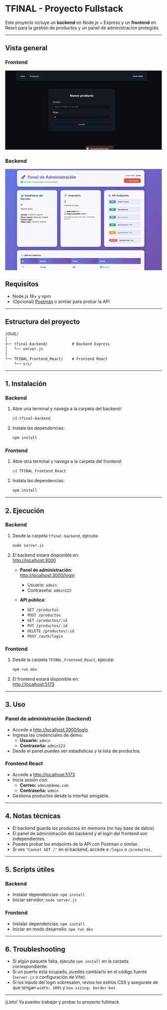 # TFINAL - Proyecto Fullstack

Este proyecto incluye un **backend** en Node.js + Express y un **frontend** en React para la gestión de productos y un panel de administración protegido.

---
## Vista general

### Frontend
![Frontend](./frontend.png)

### Backend
![Backend](./backend.png)


## Requisitos

- Node.js 18+ y npm
- (Opcional) [Postman](https://www.postman.com/) o similar para probar la API

---

## Estructura del proyecto

```
JOSUE/
│
├── tfinal-backend/           # Backend Express
│   └── server.js
│
└── TFINAL_Frontend_React/    # Frontend React
    └── src/
```

---

## 1. Instalación

### Backend

1. Abre una terminal y navega a la carpeta del backend:
    ```sh
    cd tfinal-backend
    ```
2. Instala las dependencias:
    ```sh
    npm install
    ```

### Frontend

1. Abre otra terminal y navega a la carpeta del frontend:
    ```sh
    cd TFINAL_Frontend_React
    ```
2. Instala las dependencias:
    ```sh
    npm install
    ```

---

## 2. Ejecución

### Backend

1. Desde la carpeta `tfinal-backend`, ejecuta:
    ```sh
    node server.js
    ```
2. El backend estará disponible en:  
   [http://localhost:3000](http://localhost:3000)

   - **Panel de administración:**  
     [http://localhost:3000/login](http://localhost:3000/login)
     - Usuario: `admin`
     - Contraseña: `admin123`

   - **API pública:**  
     - `GET /productos`
     - `POST /productos`
     - `GET /productos/:id`
     - `PUT /productos/:id`
     - `DELETE /productos/:id`
     - `POST /auth/login`

### Frontend

1. Desde la carpeta `TFINAL_Frontend_React`, ejecuta:
    ```sh
    npm run dev
    ```
2. El frontend estará disponible en:  
   [http://localhost:5173](http://localhost:5173)

---

## 3. Uso

### Panel de administración (backend)

- Accede a [http://localhost:3000/login](http://localhost:3000/login)
- Ingresa las credenciales de demo:
  - **Usuario:** `admin`
  - **Contraseña:** `admin123`
- Desde el panel puedes ver estadísticas y la lista de productos.

### Frontend React

- Accede a [http://localhost:5173](http://localhost:5173)
- Inicia sesión con:
  - **Correo:** `admin@demo.com`
  - **Contraseña:** `admin`
- Gestiona productos desde la interfaz amigable.

---

## 4. Notas técnicas

- El backend guarda los productos en memoria (no hay base de datos).
- El panel de administración del backend y el login del frontend son independientes.
- Puedes probar los endpoints de la API con Postman o similar.
- Si ves `"Cannot GET /"` en el backend, accede a `/login` o `/productos`.

---

## 5. Scripts útiles

### Backend

- Instalar dependencias: `npm install`
- Iniciar servidor: `node server.js`

### Frontend

- Instalar dependencias: `npm install`
- Iniciar en modo desarrollo: `npm run dev`

---

## 6. Troubleshooting

- Si algún paquete falta, ejecuta `npm install` en la carpeta correspondiente.
- Si un puerto está ocupado, puedes cambiarlo en el código fuente (`server.js` o configuración de Vite).
- Si los inputs del login sobresalen, revisa los estilos CSS y asegúrate de que tengan `width: 100%` y `box-sizing: border-box`.

---

¡Listo! Ya puedes trabajar y probar tu proyecto fullstack